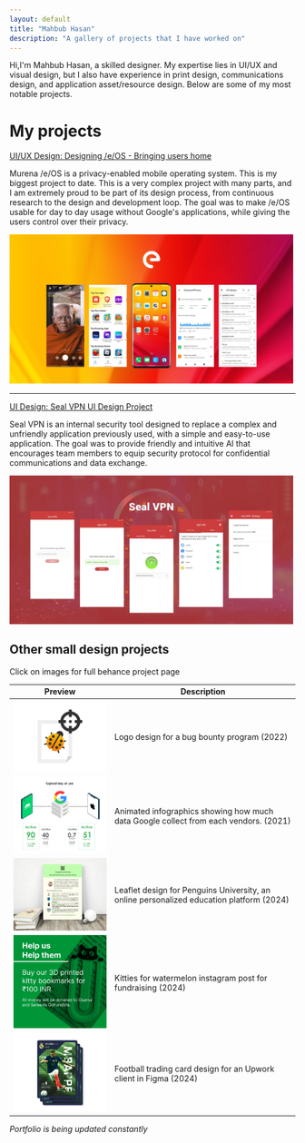 ```yaml
---
layout: default
title: "Mahbub Hasan"
description: "A gallery of projects that I have worked on"
---
```


Hi,I'm Mahbub Hasan, a skilled designer. My expertise lies in UI/UX and visual design, but I also have experience in print design, communications design, and application asset/resource design. Below are some of my most notable projects.

# My projects

[UI/UX Design: Designing /e/OS - Bringing users home](/eos)

Murena /e/OS is a privacy-enabled mobile operating system. This is my biggest project to date. This is a very complex project with many parts, and I am extremely proud to be part of its design process, from continuous research to the design and development loop. The goal was to make /e/OS usable for day to day usage without Google's applications, while giving the users control over their privacy.

<a href="/eos"><img src="img/eosseocard.webp" alt="preview card image /e/OS" width="500px" height="auto"></a>

---

[UI Design: Seal VPN UI Design Project](/sealvpn)

Seal VPN is an internal security tool designed to replace a complex and unfriendly application previously used, with a simple and easy-to-use application. The goal was to provide friendly and intuitive AI that encourages team members to equip security protocol for confidential communications and data exchange.

<a href="/sealvpn"><img src="img/sealvpnseocard.webp" alt="preview card image Seal VPN" width="500px" height="auto"></a>


## Other small design projects

Click on images for full behance project page

|Preview | Description |
|---|---|
|<a target="_blank" href="https://www.behance.net/gallery/140567053/Bug-Bounty-Logo"><img src="img/bugbounty.webp" alt="Logo design for a bug bounty program" width="300px" height="auto"></a>| Logo design for a bug bounty program (2022) |
|<a target="_blank" href="https://www.behance.net/gallery/117236785/Your-phone-is-sending-data"><img src="img/animated_hi-res.webp" alt="Animated infographics" width="300px" height="auto"></a>| Animated infographics showing how much data Google collect from each vendors. (2021) |
| <a target="_blank" href="https://www.behance.net/gallery/202634025/Penguins-University-Information-Leaflet"><img src="img/penguinsuni.webp" alt="Penguins Univsersity information leaflet design" width="300px" height="auto"></a> | Leaflet design for Penguins University, an online personalized education platform (2024) |
| <a target="_blank" href="https://www.behance.net/gallery/210505465/Kitties-for-Watermelon-Project-Instagram-banners"><img src="img/kitty_bookmarks.webp" alt="Kitties for watermelon Instagram project" width="300px" height="auto"> | Kitties for watermelon instagram post for fundraising (2024) |
| <a target="_blank" href="https://www.behance.net/gallery/210506619/Football-trading-card-design"><img src="img/mbappe.webp" alt="Football trading card design" width="300px" height="auto"> | Football trading card design for an Upwork client in Figma (2024) |

*Portfolio is being updated constantly*

